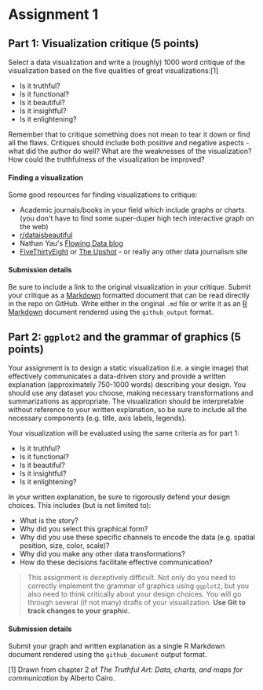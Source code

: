 
Assignment 1
============

Part 1: Visualization critique (5 points)
-----------------------------------------

Select a data visualization and write a (roughly) 1000 word critique of the visualization based on the five qualities of great visualizations:[1]

-   Is it truthful?
-   Is it functional?
-   Is it beautiful?
-   Is it insightful?
-   Is it enlightening?

Remember that to critique something does not mean to tear it down or find all the flaws. Critiques should include both positive and negative aspects - what did the author do well? What are the weaknesses of the visualization? How could the truthfulness of the visualization be improved?

#### Finding a visualization

Some good resources for finding visualizations to critique:

-   Academic journals/books in your field which include graphs or charts (you don't have to find some super-duper high tech interactive graph on the web)
-   [r/dataisbeautiful](https://www.reddit.com/r/dataisbeautiful/)
-   Nathan Yau's [Flowing Data blog](http://flowingdata.com/)
-   [FiveThirtyEight](https://fivethirtyeight.com/) or [The Upshot](https://www.nytimes.com/section/upshot) - or really any other data journalism site

#### Submission details

Be sure to include a link to the original visualization in your critique. Submit your critique as a [Markdown](http://daringfireball.net/projects/markdown/basics) formatted document that can be read directly in the repo on GitHub. Write either in the original `.md` file or write it as an [R Markdown](http://rmarkdown.rstudio.com/) document rendered using the `github_output` format.

Part 2: `ggplot2` and the grammar of graphics (5 points)
--------------------------------------------------------

Your assignment is to design a static visualization (i.e. a single image) that effectively communicates a data-driven story and provide a written explanation (approximately 750-1000 words) describing your design. You should use any dataset you choose, making necessary transformations and summarizations as appropriate. The visualization should be interpretable without reference to your written explanation, so be sure to include all the necessary components (e.g. title, axis labels, legends).

Your visualization will be evaluated using the same criteria as for part 1:

-   Is it truthful?
-   Is it functional?
-   Is it beautiful?
-   Is it insightful?
-   Is it enlightening?

In your written explanation, be sure to rigorously defend your design choices. This includes (but is not limited to):

-   What is the story?
-   Why did you select this graphical form?
-   Why did you use these specific channels to encode the data (e.g. spatial position, size, color, scale)?
-   Why did you make any other data transformations?
-   How do these decisions facilitate effective communication?

> This assignment is deceptively difficult. Not only do you need to correctly implement the grammar of graphics using `ggplot2`, but you also need to think critically about your design choices. You will go through several (if not many) drafts of your visualization. **Use Git to track changes to your graphic.**

#### Submission details

Submit your graph and written explanation as a single R Markdown document rendered using the `github_document` output format.

[1] Drawn from chapter 2 of *The Truthful Art: Data, charts, and maps for communication* by Alberto Cairo.
